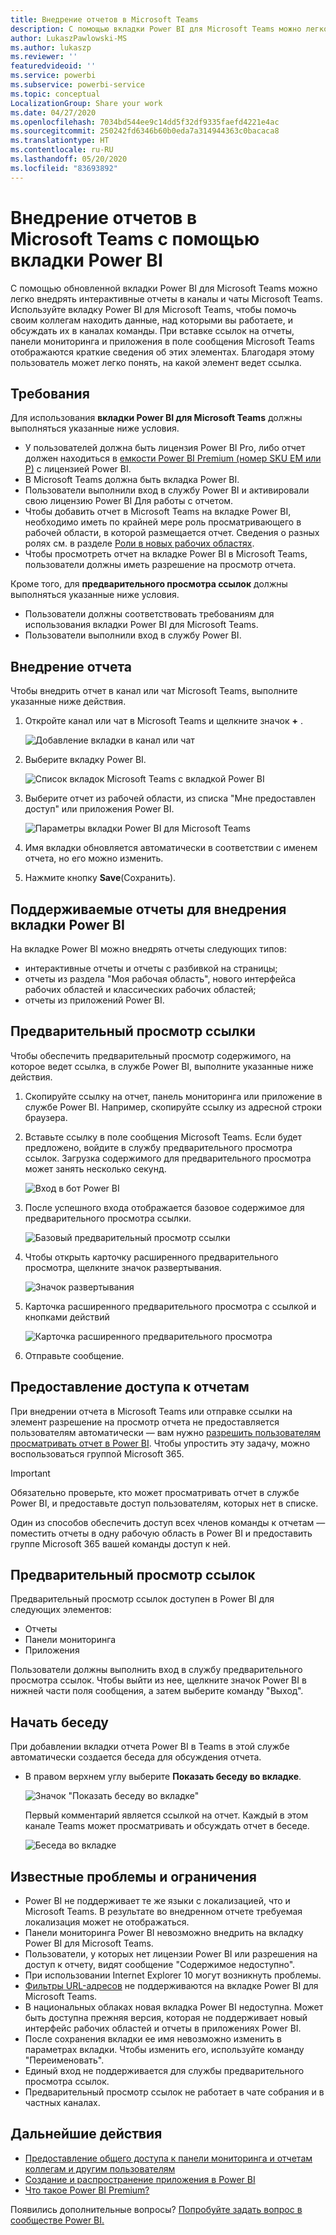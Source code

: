 ```yaml
---
title: Внедрение отчетов в Microsoft Teams
description: С помощью вкладки Power BI для Microsoft Teams можно легко внедрять интерактивные отчеты в каналы и чаты.
author: LukaszPawlowski-MS
ms.author: lukaszp
ms.reviewer: ''
featuredvideoid: ''
ms.service: powerbi
ms.subservice: powerbi-service
ms.topic: conceptual
LocalizationGroup: Share your work
ms.date: 04/27/2020
ms.openlocfilehash: 7034bd544ee9c14dd5f32df9335faefd4221e4ac
ms.sourcegitcommit: 250242fd6346b60b0eda7a314944363c0bacaca8
ms.translationtype: HT
ms.contentlocale: ru-RU
ms.lasthandoff: 05/20/2020
ms.locfileid: "83693892"
---
```

# <a name="embed-reports-in-microsoft-teams-with-the-power-bi-tab"></a>Внедрение отчетов в Microsoft Teams с помощью вкладки Power BI

С помощью обновленной вкладки Power BI для Microsoft Teams можно легко внедрять интерактивные отчеты в каналы и чаты Microsoft Teams. Используйте вкладку Power BI для Microsoft Teams, чтобы помочь своим коллегам находить данные, над которыми вы работаете, и обсуждать их в каналах команды.  При вставке ссылок на отчеты, панели мониторинга и приложения в поле сообщения Microsoft Teams отображаются краткие сведения об этих элементах. Благодаря этому пользователь может легко понять, на какой элемент ведет ссылка.

## <a name="requirements"></a>Требования

Для использования **вкладки Power BI для Microsoft Teams** должны выполняться указанные ниже условия.

- У пользователей должна быть лицензия Power BI Pro, либо отчет должен находиться в [емкости Power BI Premium (номер SKU EM или P)](../admin/service-premium-what-is.md) с лицензией Power BI.
- В Microsoft Teams должна быть вкладка Power BI.
- Пользователи выполнили вход в службу Power BI и активировали свою лицензию Power BI Для работы с отчетом.
- Чтобы добавить отчет в Microsoft Teams на вкладке Power BI, необходимо иметь по крайней мере роль просматривающего в рабочей области, в которой размещается отчет. Сведения о разных ролях см. в разделе [Роли в новых рабочих областях](service-new-workspaces.md#roles-in-the-new-workspaces).
- Чтобы просмотреть отчет на вкладке Power BI в Microsoft Teams, пользователи должны иметь разрешение на просмотр отчета.

Кроме того, для **предварительного просмотра ссылок** должны выполняться указанные ниже условия.
- Пользователи должны соответствовать требованиям для использования вкладки Power BI для Microsoft Teams.
- Пользователи выполнили вход в службу Power BI. 


## <a name="embed-your-report"></a>Внедрение отчета

Чтобы внедрить отчет в канал или чат Microsoft Teams, выполните указанные ниже действия.

1. Откройте канал или чат в Microsoft Teams и щелкните значок **+** .

    ![Добавление вкладки в канал или чат](media/service-embed-report-microsoft-teams/service-embed-report-microsoft-teams-add.png)

2. Выберите вкладку Power BI.

    ![Список вкладок Microsoft Teams с вкладкой Power BI](media/service-embed-report-microsoft-teams/service-embed-report-microsoft-teams-tab.png)

3. Выберите отчет из рабочей области, из списка "Мне предоставлен доступ" или приложения Power BI.

    ![Параметры вкладки Power BI для Microsoft Teams](media/service-embed-report-microsoft-teams/service-embed-report-microsoft-teams-tab-settings.png)

4. Имя вкладки обновляется автоматически в соответствии с именем отчета, но его можно изменить. 

5. Нажмите кнопку **Save**(Сохранить).

## <a name="supported-reports-for-embedding-the-power-bi-tab"></a>Поддерживаемые отчеты для внедрения вкладки Power BI
На вкладке Power BI можно внедрять отчеты следующих типов:

- интерактивные отчеты и отчеты с разбивкой на страницы;
- отчеты из раздела "Моя рабочая область", нового интерфейса рабочих областей и классических рабочих областей;
- отчеты из приложений Power BI.

## <a name="get-a-link-preview"></a>Предварительный просмотр ссылки

Чтобы обеспечить предварительный просмотр содержимого, на которое ведет ссылка, в службе Power BI, выполните указанные ниже действия.

1. Скопируйте ссылку на отчет, панель мониторинга или приложение в службе Power BI. Например, скопируйте ссылку из адресной строки браузера.

2. Вставьте ссылку в поле сообщения Microsoft Teams. Если будет предложено, войдите в службу предварительного просмотра ссылок. Загрузка содержимого для предварительного просмотра может занять несколько секунд.

    ![Вход в бот Power BI](media/service-embed-report-microsoft-teams/service-teams-link-preview-sign-in-needed.png)

3. После успешного входа отображается базовое содержимое для предварительного просмотра ссылки.

    ![Базовый предварительный просмотр ссылки](media/service-embed-report-microsoft-teams/service-teams-link-preview-basic.png)

4. Чтобы открыть карточку расширенного предварительного просмотра, щелкните значок развертывания.

    ![Значок развертывания](media/service-embed-report-microsoft-teams/service-teams-link-preview-expand-icon.png)

5. Карточка расширенного предварительного просмотра с ссылкой и кнопками действий

    ![Карточка расширенного предварительного просмотра](media/service-embed-report-microsoft-teams/service-teams-link-preview-nice-card.png)

6. Отправьте сообщение.



## <a name="grant-access-to-reports"></a>Предоставление доступа к отчетам

При внедрении отчета в Microsoft Teams или отправке ссылки на элемент разрешение на просмотр отчета не предоставляется пользователям автоматически — вам нужно [разрешить пользователям просматривать отчет в Power BI](service-share-dashboards.md). Чтобы упростить эту задачу, можно воспользоваться группой Microsoft 365.

> [!IMPORTANT]
> Обязательно проверьте, кто может просматривать отчет в службе Power BI, и предоставьте доступ пользователям, которых нет в списке.

Один из способов обеспечить доступ всех членов команды к отчетам — поместить отчеты в одну рабочую область в Power BI и предоставить группе Microsoft 365 вашей команды доступ к ней.

## <a name="link-previews"></a>Предварительный просмотр ссылок 

Предварительный просмотр ссылок доступен в Power BI для следующих элементов:
- Отчеты
- Панели мониторинга
- Приложения

Пользователи должны выполнить вход в службу предварительного просмотра ссылок. Чтобы выйти из нее, щелкните значок Power BI в нижней части поля сообщения, а затем выберите команду "Выход".

## <a name="start-a-conversation"></a>Начать беседу

При добавлении вкладки отчета Power BI в Teams в этой службе автоматически создается беседа для обсуждения отчета. 

- В правом верхнем углу выберите **Показать беседу во вкладке**.

    ![Значок "Показать беседу во вкладке"](media/service-embed-report-microsoft-teams/power-bi-teams-conversation-icon.png)

    Первый комментарий является ссылкой на отчет. Каждый в этом канале Teams может просматривать и обсуждать отчет в беседе.

    ![Беседа во вкладке](media/service-embed-report-microsoft-teams/power-bi-teams-conversation-tab.png)

## <a name="known-issues-and-limitations"></a>Известные проблемы и ограничения

- Power BI не поддерживает те же языки с локализацией, что и Microsoft Teams. В результате во внедренном отчете требуемая локализация может не отображаться.
- Панели мониторинга Power BI невозможно внедрить на вкладку Power BI для Microsoft Teams.
- Пользователи, у которых нет лицензии Power BI или разрешения на доступ к отчету, видят сообщение "Содержимое недоступно".
- При использовании Internet Explorer 10 могут возникнуть проблемы. <!--You can look at the [browsers support for Power BI](../consumer/end-user-browsers.md) and for [Microsoft 365](https://products.office.com/office-system-requirements#Browsers-section). -->
- [Фильтры URL-адресов](service-url-filters.md) не поддерживаются на вкладке Power BI для Microsoft Teams.
- В национальных облаках новая вкладка Power BI недоступна. Может быть доступна прежняя версия, которая не поддерживает новый интерфейс рабочих областей и отчеты в приложениях Power BI. 
- После сохранения вкладки ее имя невозможно изменить в параметрах вкладки. Чтобы изменить его, используйте команду "Переименовать".
- Единый вход не поддерживается для службы предварительного просмотра ссылок.
- Предварительный просмотр ссылок не работает в чате собрания и в частных каналах.

## <a name="next-steps"></a>Дальнейшие действия
- [Предоставление общего доступа к панели мониторинга и отчетам коллегам и другим пользователям](service-share-dashboards.md)  
- [Создание и распространение приложения в Power BI](service-create-distribute-apps.md)  
- [Что такое Power BI Premium?](../admin/service-premium-what-is.md)

Появились дополнительные вопросы? [Попробуйте задать вопрос в сообществе Power BI.](https://community.powerbi.com/)

